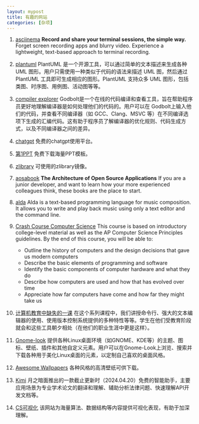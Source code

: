 ```yaml
---
layout: mypost
title: 有趣的网站
categories: [杂项]
---
```

1.  [asciinema](https://asciinema.org/)
    **Record and share your terminal sessions, the simple way.**
    Forget screen recording apps and blurry video. Experience a lightweight, text-based approach to terminal recording.

2. [plantuml](https://www.plantuml.com)
    PlantUML 是一个开源工具，可以通过简单的文本描述来生成各种 UML 图形。用户只需使用一种类似于代码的语法来描述 UML 图，然后通过 PlantUML 工具即可生成相应的图形。PlantUML 支持众多 UML 图形，包括类图、时序图、用例图、活动图等等。

3. [compiler explorer](https://godbolt.org/)
    Godbolt是一个在线的代码编译和查看工具，旨在帮助程序员更好地理解编译器是如何处理他们的代码的。用户可以在 Godbolt上输入他们的代码，并查看不同编译器（如 GCC、Clang、MSVC 等）在不同编译选项下生成的汇编代码。这有助于程序员了解编译器的优化规则、代码生成方式，以及不同编译器之间的差异。

4. [chatgpt](https://chatgptdemo.info/chat/)
    免费的chatgpt使用平台。

5. [第1PPT](https://www.1ppt.com/)
    免费下载海量PPT模板。

6. [zlibrary](https://zlibrary-sg.se/)
    可使用的zlibrary镜像。

7. [aosabook](https://aosabook.org/en/)
    **The Architecture of Open Source Applications**
    If you are a junior developer, and want to learn how your more experienced colleagues think, these books are the place to start. 

8. [alda](https://alda.io/)
    Alda is a text-based programming language for music composition. It allows you to write and play back music using only a text editor and the command line.

9.  [Crash Course Computer Science](https://www.bilibili.com/video/BV1EW411u7th/)
    This course is based on introductory college-level material as well as the AP Computer Science Principles guidelines. By the end of this course, you will be able to:
    - Outline the history of computers and the design decisions that gave us modern computers
    - Describe the basic elements of programming and software
    - Identify the basic components of computer hardware and what they do
    - Describe how computers are used and how that has evolved over time
    - Appreciate how far computers have come and how far they might take us

10. [计算机教育中缺失的一课](https://missing-semester-cn.github.io/)
    在这个系列课程中，我们讲授命令行、强大的文本编辑器的使用、使用版本控制系统提供的多种特性等等。学生在他们受教育阶段就会和这些工具朝夕相处（在他们的职业生涯中更是这样）。
    
11. [Gnome-look](https://www.gnome-look.org/)
    提供各种Linux桌面环境（如GNOME、KDE等）的主题、图标、壁纸、插件和其他自定义元素。用户可以在Gnome-Look上浏览、搜索并下载各种用于美化Linux桌面的元素，以定制自己喜欢的桌面风格。
 
12. [Awesome Wallpapers](https://wallhaven.cc/)
    各种风格的高清壁纸可供下载。

13. [Kimi](https://kimi.moonshot.cn/)
    月之暗面推出的一款截止更新时（2024.04.20）免费的智能助手，主要应用场景为专业学术论文的翻译和理解、辅助分析法律问题、快速理解API开发文档等。

14. [CS可视化](https://www.cs.usfca.edu/~galles/visualization/)
    该网站为海量算法、数据结构等内容提供可视化表现，有助于加深理解。
